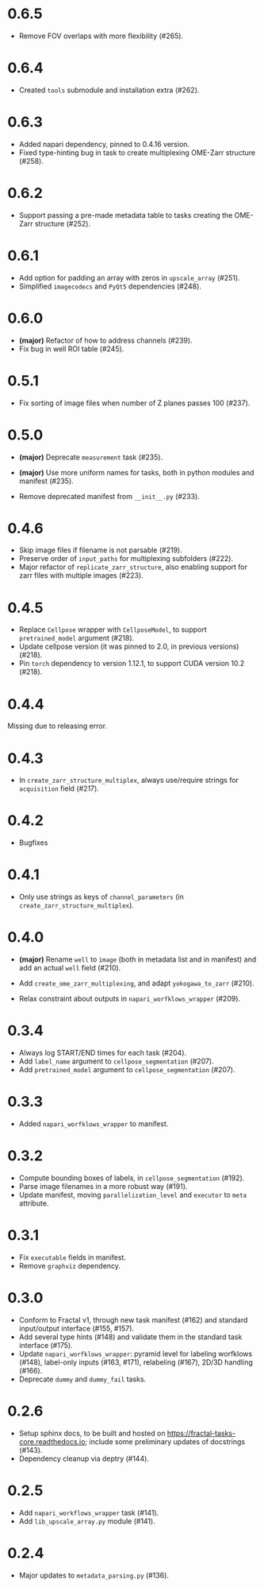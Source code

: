 # 0.6.5

  - Remove FOV overlaps with more flexibility (\#265).

# 0.6.4

  - Created `tools` submodule and installation extra (\#262).

# 0.6.3

  - Added napari dependency, pinned to 0.4.16 version.
  - Fixed type-hinting bug in task to create multiplexing OME-Zarr
    structure (\#258).

# 0.6.2

  - Support passing a pre-made metadata table to tasks creating the
    OME-Zarr structure (\#252).

# 0.6.1

  - Add option for padding an array with zeros in `upscale_array`
    (\#251).
  - Simplified `imagecodecs` and `PyQt5` dependencies (\#248).

# 0.6.0

  - **(major)** Refactor of how to address channels (\#239).
  - Fix bug in well ROI table (\#245).

# 0.5.1

  - Fix sorting of image files when number of Z planes passes 100
    (\#237).

# 0.5.0

  - **(major)** Deprecate `measurement` task (\#235).
  - **(major)** Use more uniform names for tasks, both in python modules
    and manifest (\#235).

  - Remove deprecated manifest from `__init__.py` (\#233).

# 0.4.6

  - Skip image files if filename is not parsable (\#219).
  - Preserve order of `input_paths` for multiplexing subfolders (\#222).
  - Major refactor of `replicate_zarr_structure`, also enabling support
    for zarr files with multiple images (\#223).

# 0.4.5

  - Replace `Cellpose` wrapper with `CellposeModel`, to support
    `pretrained_model` argument (\#218).
  - Update cellpose version (it was pinned to 2.0, in previous versions)
    (\#218).
  - Pin `torch` dependency to version 1.12.1, to support CUDA version
    10.2 (\#218).

# 0.4.4

Missing due to releasing error.

# 0.4.3

  - In `create_zarr_structure_multiplex`, always use/require strings for
    `acquisition` field (\#217).

# 0.4.2

  - Bugfixes

# 0.4.1

  - Only use strings as keys of `channel_parameters` (in
    `create_zarr_structure_multiplex`).

# 0.4.0

  - **(major)** Rename `well` to `image` (both in metadata list and in
    manifest) and add an actual `well` field (\#210).
  - Add `create_ome_zarr_multiplexing`, and adapt `yokogawa_to_zarr`
    (\#210).

  - Relax constraint about outputs in `napari_worfklows_wrapper`
    (\#209).

# 0.3.4

  - Always log START/END times for each task (\#204).
  - Add `label_name` argument to `cellpose_segmentation` (\#207).
  - Add `pretrained_model` argument to `cellpose_segmentation` (\#207).

# 0.3.3

  - Added `napari_worfklows_wrapper` to manifest.

# 0.3.2

  - Compute bounding boxes of labels, in `cellpose_segmentation`
    (\#192).
  - Parse image filenames in a more robust way (\#191).
  - Update manifest, moving `parallelization_level` and `executor` to
    `meta` attribute.

# 0.3.1

  - Fix `executable` fields in manifest.
  - Remove `graphviz` dependency.

# 0.3.0

  - Conform to Fractal v1, through new task manifest (\#162) and
    standard input/output interface (\#155, \#157).
  - Add several type hints (\#148) and validate them in the standard
    task interface (\#175).
  - Update `napari_worfklows_wrapper`: pyramid level for labeling
    worfklows (\#148), label-only inputs (\#163, \#171), relabeling
    (\#167), 2D/3D handling (\#166).
  - Deprecate `dummy` and `dummy_fail` tasks.

# 0.2.6

  - Setup sphinx docs, to be built and hosted on
    <https://fractal-tasks-core.readthedocs.io>; include some
    preliminary updates of docstrings (\#143).
  - Dependency cleanup via deptry (\#144).

# 0.2.5

  - Add `napari_workflows_wrapper` task (\#141).
  - Add `lib_upscale_array.py` module (\#141).

# 0.2.4

  - Major updates to `metadata_parsing.py` (\#136).
